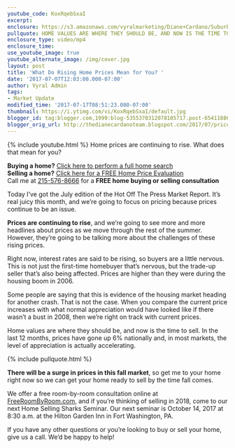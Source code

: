 ```yaml
---
youtube_code: KoxRqebSxaI
excerpt:
enclosure: https://s3.amazonaws.com/vyralmarketing/Diane+Cardano/Suburbs+of+Philadelphia+Real+Estate+Prices+are+on+the+rise.mp4
pullquote: HOME VALUES ARE WHERE THEY SHOULD BE, AND NOW IS THE TIME TO SELL.
enclosure_type: video/mp4
enclosure_time:
use_youtube_image: true
youtube_alternate_image: /img/cover.jpg
layout: post
title: 'What Do Rising Home Prices Mean for You? '
date: '2017-07-07T12:03:00.000-07:00'
author: Vyral Admin
tags:
- Market Update
modified_time: '2017-07-17T08:51:23.080-07:00'
thumbnail: https://i.ytimg.com/vi/KoxRqebSxaI/default.jpg
blogger_id: tag:blogger.com,1999:blog-5355370312078105717.post-654118868782918254
blogger_orig_url: http://thedianecardanoteam.blogspot.com/2017/07/prices-are-on-rise.html
---
```

{% include youtube.html %}
Home prices are continuing to rise. What does that mean for you?

**Buying a home?** <a href="http://www.searchmontgomeryhouses.com/" target="_blank">Click here to perform a full home search</a><br>
**Selling a home?** <a href="http://www.searchmontgomeryhouses.com/homevalue/26days" target="_blank">Click here for a FREE Home Price Evaluation</a><br>
Call me at <a href="tel:215-576-8666">215-576-8666</a> for a **FREE home buying or selling consultation**

Today I’ve got the July edition of the Hot Off The Press Market Report. It’s real juicy this month, and we’re going to focus on pricing because prices continue to be an issue.

**Prices are continuing to rise**, and we’re going to see more and more headlines about prices as we move through the rest of the summer. However, they’re going to be talking more about the challenges of these rising prices.

Right now, interest rates are said to be rising, so buyers are a little nervous. This is not just the first-time homebuyer that’s nervous, but the trade-up seller that’s also being affected. Prices are higher than they were during the housing boom in 2006.

Some people are saying that this is evidence of the housing market heading for another crash. That is not the case. When you compare the current price increases with what normal appreciation would have looked like if there wasn’t a bust in 2008, then we’re right on track with current prices.

Home values are where they should be, and now is the time to sell. In the last 12 months, prices have gone up 6% nationally and, in most markets, the level of appreciation is actually accelerating.

{% include pullquote.html %}

**There will be a surge in prices in this fall market**, so get me to your home right now so we can get your home ready to sell by the time fall comes.

We offer a free room-by-room consultation online at <a href="http://freeroombyroom.com/" target="_blank">FreeRoomByRoom.com</a>, and if you’re thinking of selling in 2018, come to our next Home Selling Sharks Seminar. Our next seminar is October 14, 2017 at 8:30 a.m. at the Hilton Garden Inn in Fort Washington, PA.

If you have any other questions or you’re looking to buy or sell your home, give us a call. We’d be happy to help!
